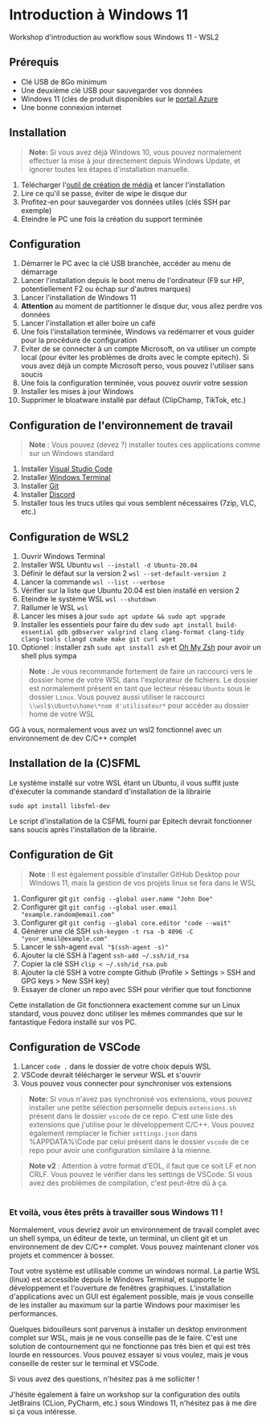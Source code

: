 # Introduction à Windows 11

Workshop d'introduction au workflow sous Windows 11 - WSL2

## Prérequis

- Clé USB de 8Go minimum
- Une deuxième clé USB pour sauvegarder vos données
- Windows 11 (clés de produit disponibles sur le [portail Azure](https://portal.azure.com/#view/Microsoft_Azure_Education/EducationMenuBlade/~/software)
- Une bonne connexion internet

## Installation

> **Note:** Si vous avez déjà Windows 10, vous pouvez normalement effectuer la mise à jour directement depuis Windows Update, et ignorer toutes les étapes d'installation manuelle.

1. Télécharger l'[outil de création de média](https://www.microsoft.com/fr-fr/software-download/windows11) et lancer l'installation
2. Lire ce qu'il se passe, éviter de wipe le disque dur
3. Profitez-en pour sauvegarder vos données utiles (clés SSH par exemple)
4. Eteindre le PC une fois la création du support terminée

## Configuration

1. Démarrer le PC avec la clé USB branchée, accéder au menu de démarrage
2. Lancer l'installation depuis le boot menu de l'ordinateur (F9 sur HP, potentiellement F2 ou échap sur d'autres marques)
3. Lancer l'installation de Windows 11
4. **Attention** au moment de partitionner le disque dur, vous allez perdre vos données
5. Lancer l'installation et aller boire un café
6. Une fois l'installation terminée, Windows va redémarrer et vous guider pour la procédure de configuration
7. Eviter de se connecter à un compte Microsoft, on va utiliser un compte local (pour éviter les problèmes de droits avec le compte epitech). Si vous avez déjà un compte Microsoft perso, vous pouvez l'utiliser sans soucis
8. Une fois la configuration terminée, vous pouvez ouvrir votre session
9. Installer les mises à jour Windows
10. Supprimer le bloatware installé par défaut (ClipChamp, TikTok, etc.)

## Configuration de l'environnement de travail

> **Note** : Vous pouvez (devez ?) installer toutes ces applications comme sur un Windows standard

1. Installer [Visual Studio Code](https://code.visualstudio.com/)
2. Installer [Windows Terminal](https://www.microsoft.com/fr-fr/p/windows-terminal/9n0dx20hk701?activetab=pivot:overviewtab)
3. Installer [Git](https://git-scm.com/download/win)
4. Installer [Discord](https://discord.com/download)
5. Installer tous les trucs utiles qui vous semblent nécessaires (7zip, VLC, etc.)

## Configuration de WSL2

1. Ouvrir Windows Terminal
2. Installer WSL Ubuntu `wsl --install -d Ubuntu-20.04`
3. Définir le défaut sur la version 2 `wsl --set-default-version 2`
6. Lancer la commande `wsl --list --verbose`
7. Vérifier sur la liste que Ubuntu 20.04 est bien installé en version 2
8. Eteindre le système WSL `wsl --shutdown`
9. Rallumer le WSL `wsl`
10. Lancer les mises à jour `sudo apt update && sudo apt upgrade`
11. Installer les essentiels pour faire du dev `sudo apt install build-essential gdb gdbserver valgrind clang clang-format clang-tidy clang-tools clangd cmake make git curl wget`
12. Optionel : installer zsh `sudo apt install zsh` et  [Oh My Zsh](https://ohmyz.sh/) pour avoir un shell plus sympa

> **Note** : Je vous recommande fortement de faire un raccourci vers le dossier home de votre WSL dans l'explorateur de fichiers. Le dossier est normalement présent en tant que lecteur réseau `Ubuntu` sous le dossier `Linux`. Vous pouvez aussi utiliser le raccourci `\\wsl$\Ubuntu\home\*nom d'utilisateur*` pour accéder au dossier home de votre WSL

GG à vous, normalement vous avez un wsl2 fonctionnel avec un environnement de dev C/C++ complet

## Installation de la (C)SFML

Le système installé sur votre WSL étant un Ubuntu, il vous suffit juste d'éxecuter la commande standard d'installation de la librairie

`sudo apt install libsfml-dev`

Le script d'installation de la CSFML fourni par Epitech devrait fonctionner sans soucis après l'installation de la librairie.

## Configuration de Git

> **Note** : Il est également possible d'installer GitHub Desktop pour Windows 11, mais la gestion de vos projets linux se fera dans le WSL

1. Configurer git `git config --global user.name "John Doe"`
2. Configurer git `git config --global user.email "example.random@email.com"`
3. Configurer git `git config --global core.editor "code --wait"`
4. Générer une clé SSH `ssh-keygen -t rsa -b 4096 -C "your_email@example.com"`
5. Lancer le ssh-agent `eval "$(ssh-agent -s)"`
6. Ajouter la clé SSH à l'agent `ssh-add ~/.ssh/id_rsa`
7. Copier la clé SSH `clip < ~/.ssh/id_rsa.pub`
8. Ajouter la clé SSH à votre compte Github (Profile > Settings > SSH and GPG keys > New SSH key)
9. Essayer de cloner un repo avec SSH pour vérifier que tout fonctionne

Cette installation de Git fonctionnera exactement comme sur un Linux standard, vous pouvez donc utiliser les mêmes commandes que sur le fantastique Fedora installé sur vos PC.

## Configuration de VSCode

1. Lancer `code .` dans le dossier de votre choix depuis WSL
2. VSCode devrait télécharger le serveur WSL et s'ouvrir
3. Vous pouvez vous connecter pour synchroniser vos extensions

> **Note:** Si vous n'avez pas synchronisé vos extensions, vous pouvez installer une petite séléction personnelle depuis `extensions.sh` présent dans le dossier `vscode` de ce repo. C'est une liste des extensions que j'utilise pour le développement C/C++. Vous pouvez également remplacer le fichier `settings.json` dans %APPDATA%\Code par celui présent dans le dossier `vscode` de ce repo pour avoir une configuration similaire à la mienne.

> **Note v2** : Attention à votre format d'EOL, il faut que ce soit LF et non CRLF. Vous pouvez le vérifier dans les settings de VSCode. Si vous avez des problèmes de compilation, c'est peut-être dû à ça.

#

### Et voilà, vous êtes prêts à travailler sous Windows 11 !

Normalement, vous devriez avoir un environnement de travail complet avec un shell sympa, un éditeur de texte, un terminal, un client git et un environnement de dev C/C++ complet. Vous pouvez maintenant cloner vos projets et commencer à bosser.

Tout votre système est utilisable comme un windows normal. La partie WSL (linux) est accessible depuis le Windows Terminal, et supporte le développement et l'ouverture de fenêtres graphiques. L'installation d'applications avec un GUI est également possible, mais je vous conseille de les installer au maximum sur la partie Windows pour maximiser les performances.

Quelques bidouilleurs sont parvenus à installer un desktop environment complet sur WSL, mais je ne vous conseille pas de le faire. C'est une solution de contournement qui ne fonctionne pas très bien et qui est très lourde en ressources. Vous pouvez essayer si vous voulez, mais je vous conseille de rester sur le terminal et VSCode.

Si vous avez des questions, n'hésitez pas à me solliciter !

J'hésite également à faire un workshop sur la configuration des outils JetBrains (CLion, PyCharm, etc.) sous Windows 11, n'hésitez pas à me dire si ça vous intéresse.
